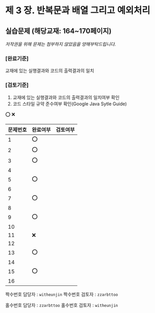 # 제 3 장. 반복문과 배열 그리고 예외처리
## 실습문제 (해당교재: 164~170페이지)
*저작권을 위해 문제는 첨부하지 않았음을 양해부탁드립니다.*

### [완료기준] 
교재에 있는 실행결과와 코드의 출력결과의 일치

### [검토기준]
1. 교재에 있는 실행결과와 코드의 출력결과의 일치여부 확인
2. 코드 스타일 규약 준수여부 확인(Google Java Sytle Guide)

:o: :x:

|문제번호|완료여부|검토여부|
|----|-|-|
|1|  :o:||
|2|:o:||
|3|:o:||
|4|||
|5|:o:||
|6|||
|7|:o:||
|8|||
|9|:o:||
|10|||
|11|:x:||
|12|||
|13|:o:||
|14|||
|15|:o:||
|16|||

짝수번호 담당자 : `witheunjin`
짝수번호 검토자 : `zzarbttoo`


홀수번호 담당자 : `zzarbttoo`
홀수번호 검토자 : `witheunjin`
